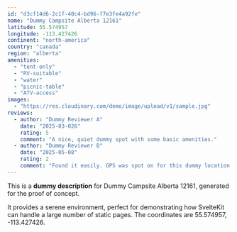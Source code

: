 ```yaml
---
id: "d3cf14d6-2c1f-40c4-bd96-f7e3fe4a92fe"
name: "Dummy Campsite Alberta 12161"
latitude: 55.574957
longitude: -113.427426
continent: "north-america"
country: "canada"
region: "alberta"
amenities:
  - "tent-only"
  - "RV-suitable"
  - "water"
  - "picnic-table"
  - "ATV-access"
images:
  - "https://res.cloudinary.com/demo/image/upload/v1/sample.jpg"
reviews:
  - author: "Dummy Reviewer A"
    date: "2025-03-026"
    rating: 5
    comment: "A nice, quiet dummy spot with some basic amenities."
  - author: "Dummy Reviewer B"
    date: "2025-05-08"
    rating: 2
    comment: "Found it easily. GPS was spot on for this dummy location."
---
```


This is a **dummy description** for Dummy Campsite Alberta 12161, generated for the proof of concept.

It provides a serene environment, perfect for demonstrating how SvelteKit can handle a large number of static pages. The coordinates are 55.574957, -113.427426.

